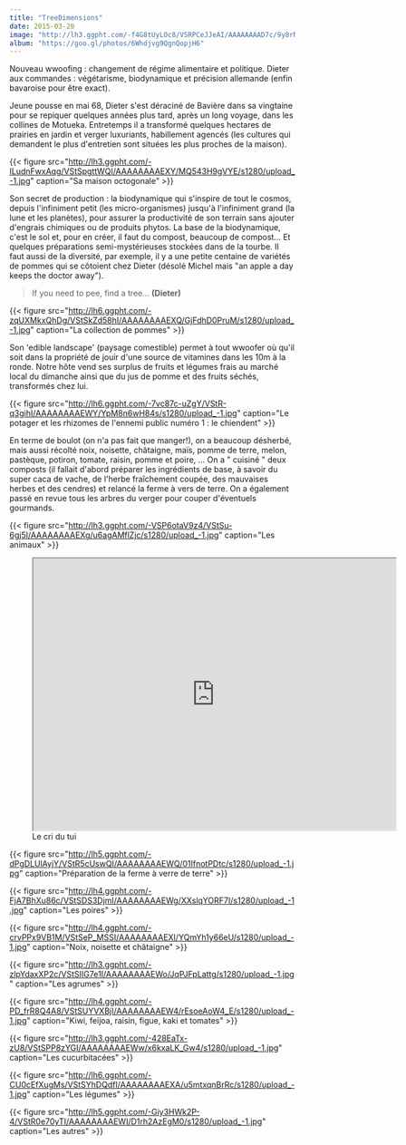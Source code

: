 ```yaml
---
title: "TreeDimensions"
date: 2015-03-20
image: "http://lh3.ggpht.com/-f4G8tUyLOc8/VSRPCeJJeAI/AAAAAAAAD7c/9y8rNaLdSQA/s1280/upload_-1.jpg"
album: "https://goo.gl/photos/6Whdjvg9QgnQopjH6"
---
```


Nouveau wwoofing : changement de régime alimentaire et politique. Dieter aux commandes : végétarisme, biodynamique et précision allemande (enfin bavaroise pour être exact). 

Jeune pousse en mai 68, Dieter s'est déraciné de Bavière dans sa vingtaine pour se repiquer quelques années plus tard, après un long voyage, dans les collines de Motueka. Entretemps il a transformé quelques hectares de prairies en jardin et verger luxuriants, habillement agencés (les cultures qui demandent le plus d'entretien sont situées les plus proches de la maison). 

{{< figure src="http://lh3.ggpht.com/-ILudnFwxAqg/VStSpgttWQI/AAAAAAAAEXY/MQ543H9gVYE/s1280/upload_-1.jpg" caption="Sa maison octogonale" >}}

Son secret de production : la biodynamique qui s'inspire de tout le cosmos, depuis l'infiniment petit (les micro-organismes) jusqu'à l'infiniment grand (la lune et les planètes), pour assurer la productivité de son terrain sans ajouter d'engrais chimiques ou de produits phytos. La base de la biodynamique, c'est le sol et, pour en créer, il faut du compost, beaucoup de compost... Et quelques préparations semi-mystérieuses stockées dans de la tourbe. Il faut aussi de la diversité, par exemple, il y a une petite centaine de variétés de pommes qui se côtoient chez Dieter (désolé Michel mais "an apple a day keeps the doctor away"). 

> If you need to pee, find a tree... **(Dieter)**

{{< figure src="http://lh6.ggpht.com/-zqUXMkxQhDg/VStSkZd58hI/AAAAAAAAEXQ/GjFdhD0PruM/s1280/upload_-1.jpg" caption="La collection de pommes" >}}

Son 'edible landscape' (paysage comestible) permet à tout wwoofer où qu'il soit dans la propriété de jouir d'une source de vitamines dans les 10m à la ronde. Notre hôte vend ses surplus de fruits et légumes frais au marché local du dimanche ainsi que du jus de pomme et des fruits séchés, transformés chez lui.

{{< figure src="http://lh6.ggpht.com/-7vc87c-uZgY/VStR-q3gihI/AAAAAAAAEWY/YpM8n6wH84s/s1280/upload_-1.jpg" caption="Le potager et les rhizomes de l'ennemi public numéro 1 : le chiendent" >}}

En terme de boulot (on n'a pas fait que manger!), on a beaucoup désherbé, mais aussi récolté noix, noisette, châtaigne, maïs, pomme de terre, melon, pastèque, potiron, tomate, raisin, pomme et poire, ... On a " cuisiné " deux composts (il fallait d'abord préparer les ingrédients de base, à savoir du super caca de vache, de l'herbe fraîchement coupée, des mauvaises herbes et des cendres) et relancé la ferme à vers de terre. On a également passé en revue tous les arbres du verger pour couper d'éventuels gourmands. 

{{< figure src="http://lh3.ggpht.com/-VSP6otaV9z4/VStSu-6gj5I/AAAAAAAAEXg/u6agAMflZjc/s1280/upload_-1.jpg" caption="Les animaux" >}}

<figure>
<iframe src="https://docs.google.com/file/d/0BzIZ3dfuz-CEREVvU3NSZ0FLTEk/preview" width="640" height="480"></iframe>
<figcaption>
Le cri du tui
</figcaption>
</figure>

{{< figure src="http://lh5.ggpht.com/-dPgDLUlAyjY/VStR5cUswQI/AAAAAAAAEWQ/01IfnotPDtc/s1280/upload_-1.jpg" caption="Préparation de la ferme à verre de terre" >}}

{{< figure src="http://lh4.ggpht.com/-FjA7BhXu86c/VStSDS3DjmI/AAAAAAAAEWg/XXslqYORF7I/s1280/upload_-1.jpg" caption="Les poires" >}}

{{< figure src="http://lh4.ggpht.com/-crvPPx9VB1M/VStSeP_MSSI/AAAAAAAAEXI/YQmYh1y66eU/s1280/upload_-1.jpg" caption="Noix, noisette et châtaigne" >}}

{{< figure src="http://lh3.ggpht.com/-zlpYdaxXP2c/VStSIIG7e1I/AAAAAAAAEWo/JqPJFpLattg/s1280/upload_-1.jpg" caption="Les agrumes" >}}

{{< figure src="http://lh4.ggpht.com/-PD_frR8Q4A8/VStSUYVXBjI/AAAAAAAAEW4/rEsoeAoW4_E/s1280/upload_-1.jpg" caption="Kiwi, feijoa, raisin, figue, kaki et tomates" >}}

{{< figure src="http://lh3.ggpht.com/-428EaTx-zU8/VStSPP8zYGI/AAAAAAAAEWw/x6kxaLK_Gw4/s1280/upload_-1.jpg" caption="Les cucurbitacées" >}}


{{< figure src="http://lh6.ggpht.com/-CU0cEfXugMs/VStSYhDQdfI/AAAAAAAAEXA/u5mtxqnBrRc/s1280/upload_-1.jpg" caption="Les légumes" >}}

{{< figure src="http://lh5.ggpht.com/-Giy3HWk2P-4/VStR0e70yTI/AAAAAAAAEWI/D1rh2AzEgM0/s1280/upload_-1.jpg" caption="Les autres" >}}
